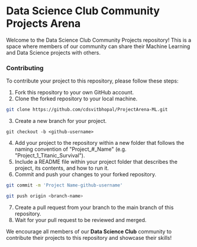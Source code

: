 # Data Science Club Community Projects Arena

Welcome to the Data Science Club Community Projects repository! This is a space where members of our community can share their Machine Learning and Data Science projects with others.

### Contributing
To contribute your project to this repository, please follow these steps:

1)  Fork this repository to your own GitHub account.
2)  Clone the forked repository to your local machine.
```bash
git clone https://github.com/cdsvitbhopal/ProjectArena-ML.git
```
3)  Create a new branch for your project.
```shell
git checkout -b <github-username>
```
4)  Add your project to the repository within a new folder that follows the naming convention of "Project_#_Name" (e.g. "Project_1_Titanic_Survival").
5)  Include a README file within your project folder that describes the project, its contents, and how to run it.
6)  Commit and push your changes to your forked repository.
```bash
git commit -m 'Project Name-github-username'
```
```bash
git push origin <branch-name>
```
7)  Create a pull request from your branch to the main branch of this repository.
8)  Wait for your pull request to be reviewed and merged.

We encourage all members of our **Data Science Club** community to contribute their projects to this repository and showcase their skills!

